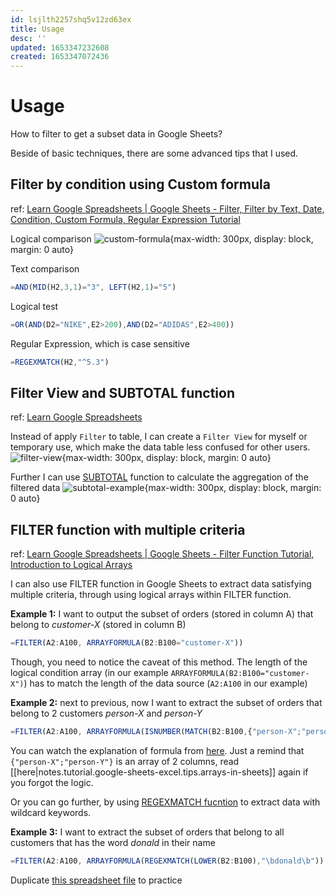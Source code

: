 ```yaml
---
id: lsjlth2257shq5v12zd63ex
title: Usage
desc: ''
updated: 1653347232608
created: 1653347072436
---
```

# Usage

How to filter to get a subset data in Google Sheets?

Beside of basic techniques, there are some advanced tips that I used.

## Filter by condition using Custom formula

ref: [Learn Google Spreadsheets | Google Sheets - Filter, Filter by Text, Date, Condition, Custom Formula, Regular Expression Tutorial](https://www.youtube.com/watch?v=e7gLjNp9Qo0)

Logical comparison
![custom-formula](https://i.imgur.com/YY3puM5.jpg){max-width: 300px, display: block, margin: 0 auto}

Text comparison
```javascript
=AND(MID(H2,3,1)="3", LEFT(H2,1)="5")
```

Logical test
```javascript
=OR(AND(D2="NIKE",E2>200),AND(D2="ADIDAS",E2>400))
```

Regular Expression, which is case sensitive
```javascript
=REGEXMATCH(H2,"^5.3")
```

## Filter View and SUBTOTAL function

ref: [Learn Google Spreadsheets](https://www.youtube.com/watch?v=49kkP04Whn8)

Instead of apply `Filter` to table, I can create a `Filter View` for myself or temporary use, which make the data table less confused for other users.
![filter-view](https://i.imgur.com/q2U3h7m.jpg){max-width: 300px, display: block, margin: 0 auto}

Further I can use [SUBTOTAL](https://support.google.com/docs/answer/3093649?hl=en) function to calculate the aggregation of the filtered data
![subtotal-example](https://i.imgur.com/80hrsbn.jpg){max-width: 300px, display: block, margin: 0 auto}

## FILTER function with multiple criteria

ref: [Learn Google Spreadsheets | Google Sheets - Filter Function Tutorial, Introduction to Logical Arrays](https://www.youtube.com/watch?v=JQSlbQeEz1k)

I can also use FILTER function in Google Sheets to extract data satisfying multiple criteria, through using logical arrays within FILTER function.

**Example 1:** I want to output the subset of orders (stored in column A) that belong to *customer-X* (stored in column B)
```javascript
=FILTER(A2:A100, ARRAYFORMULA(B2:B100="customer-X"))
```

Though, you need to notice the caveat of this method. The length of the logical condition array (in our example `ARRAYFORMULA(B2:B100="customer-X")`) has to match the length of the data source (`A2:A100` in our example)

**Example 2:** next to previous, now I want to extract the subset of orders that belong to 2 customers *person-X* and *person-Y*
```javascript
=FILTER(A2:A100, ARRAYFORMULA(ISNUMBER(MATCH(B2:B100,{"person-X";"person-Y"},0)))
```
You can watch the explanation of formula from [here](https://youtu.be/JQSlbQeEz1k?t=927). Just a remind that `{"person-X";"person-Y"}` is an array of 2 columns, read [[here|notes.tutorial.google-sheets-excel.tips.arrays-in-sheets]] again if you forgot the logic.

Or you can go further, by using [REGEXMATCH fucntion](https://infoinspired.com/google-docs/spreadsheet/how-to-use-regexmatch-function-in-google-sheets/) to extract data with wildcard keywords.

**Example 3:** I want to extract the subset of orders that belong to all customers that has the word *donald* in their name
```javascript
=FILTER(A2:A100, ARRAYFORMULA(REGEXMATCH(LOWER(B2:B100),"\bdonald\b"))
```

Duplicate [this spreadsheet file](https://docs.google.com/spreadsheets/d/1w3nrBtRaGtHfyh6blAt0X0OIAMC8n4MOwFrOdIgdyZE/) to practice